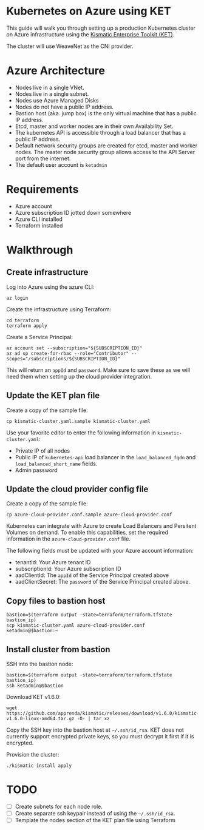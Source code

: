 # Kubernetes on Azure using KET

This guide will walk you through setting up a production Kubernetes cluster on 
Azure infrastructure using the [Kismatic Enterprise Toolkit (KET)](https://github.com/apprenda/kismatic).

The cluster will use WeaveNet as the CNI provider.

# Azure Architecture
* Nodes live in a single VNet.
* Nodes live in a single subnet.
* Nodes use Azure Managed Disks
* Nodes do not have a public IP address.
* Bastion host (aka. jump box) is the only virtual machine that has a public IP address.
* Etcd, master and worker nodes are in their own Availability Set.
* The kubernetes API is accessible through a load balancer that has a public IP address.
* Default network security groups are created for etcd, master and worker nodes. The master node security group allows access to the API Server port from the internet.
* The default user account is `ketadmin`

# Requirements
* Azure account
* Azure subscription ID jotted down somewhere
* Azure CLI installed
* Terraform installed

# Walkthrough

## Create infrastructure
Log into Azure using the azure CLI:

```
az login
```

Create the infrastructure using Terraform:
```
cd terraform
terraform apply
```

Create a Service Principal:
```
az account set --subscription="${SUBSCRIPTION_ID}"
az ad sp create-for-rbac --role="Contributor" --scopes="/subscriptions/${SUBSCRIPTION_ID}"
```

This will return an `appId` and `password`. Make sure to save these as we will need them when setting up the cloud provider integration.

## Update the KET plan file
Create a copy of the sample file:
```
cp kismatic-cluster.yaml.sample kismatic-cluster.yaml
```

Use your favorite editor to enter the following information in `kismatic-cluster.yaml`:
* Private IP of all nodes
* Public IP of `kubernetes-api` load balancer in the `load_balanced_fqdn` and `load_balanced_short_name` fields.
* Admin password

## Update the cloud provider config file
Create a copy of the sample file:
```
cp azure-cloud-provider.conf.sample azure-cloud-provider.conf
```

Kubernetes can integrate with Azure to create Load Balancers and Persitent Volumes on demand. To enable this capabilities, set the required information in the `azure-cloud-provider.conf` file.

The following fields must be updated with your Azure account information:
* tenantId: Your Azure tenant ID 
* subscriptionId: Your Azure subscription ID
* aadClientId: The `appId` of the Service Principal created above
* aadClientSecret: The `password` of the Service Principal created above.

## Copy files to bastion host
```
bastion=$(terraform output -state=terraform/terraform.tfstate bastion_ip)
scp kismatic-cluster.yaml azure-cloud-provider.conf ketadmin@$bastion:~
```

## Install cluster from bastion
SSH into the bastion node:
```
bastion=$(terraform output -state=terraform/terraform.tfstate bastion_ip)
ssh ketadmin@$bastion
```

Download KET v1.6.0:
```
wget https://github.com/apprenda/kismatic/releases/download/v1.6.0/kismatic-v1.6.0-linux-amd64.tar.gz -O- | tar xz
```

Copy the SSH key into the bastion host at `~/.ssh/id_rsa`. KET does not currently
support encrypted private keys, so you must decrypt it first if it is encrypted.

Provision the cluster:
```
./kismatic install apply
```

# TODO
* [ ] Create subnets for each node role.
* [ ] Create separate ssh keypair instead of using the `~/.ssh/id_rsa`.
* [ ] Template the nodes section of the KET plan file using Terraform
